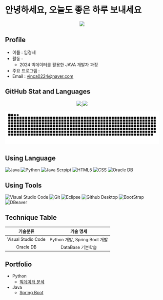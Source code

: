 # 안녕하세요, 오늘도 좋은 하루 보내세요
<p align='center'>
  <a href="https://github.com/vinca0224">
    <img src="https://capsule-render.vercel.app/api?type=waving&height=450&color=gradient&text=Good%20morning-nl-%20Good%20afternoon-nl-Good%20evening%20-nl-Good%20night&section=header&reversal=false&textBg=false&fontSize=48&animation=twinkling"/>
  </a>
</p>

## Profile
- 이름 : 임경세
- 활동 :
  - 2024 빅데이터를 활용한 JAVA 개발자 과정
- 주요 프로그램 : 
- Email : vinca0224@naver.com

## GitHub Stat and Languages
<p align='center'>
  <a href="https://github.com/vinca0224">
    <img height="200" src="https://github-readme-stats.vercel.app/api?username=vinca0224&theme=onelight&show_icons=true"/>
    <img height="200" src="https://github-readme-stats.vercel.app/api/top-langs/?username=vinca0224&theme=onelight&layout=compact"/>
  </a>
</p>

<img src="https://raw.githubusercontent.com/Platane/snk/output/github-contribution-grid-snake.svg" />

## Using Language
<p align='left'>
  <img height="40" src="https://img.icons8.com/?size=100&id=GPfHz0SM85FX&format=png&color=000000" title="Java">
  <img height="40" src="https://img.icons8.com/?size=100&id=13441&format=png&color=000000" title="Python">
  <img height="40" src="https://img.icons8.com/?size=100&id=108784&format=png&color=000000" title="Java Scrpipt">
  <img height="40" src="https://img.icons8.com/?size=100&id=20909&format=png&color=000000" title="HTML5">
  <img height="40" src="https://img.icons8.com/?size=100&id=YjeKwnSQIBUq&format=png&color=000000" title="CSS">
  <img height="40" src="https://img.icons8.com/?size=100&id=8ljTDYUEydbJ&format=png&color=000000" title="Oracle DB">
</p>

## Using Tools
<p align='left'>
  <img height="40" src="https://img.icons8.com/?size=100&id=9OGIyU8hrxW5&format=png&color=000000" title="Visual Studio Code">
  <img height="40" src="https://img.icons8.com/?size=100&id=20906&format=png&color=000000" title="Git">
  <img height="40" src="https://img.icons8.com/?size=100&id=rPAHs7H1vriV&format=png&color=000000" title="Eclipse">
  <img height="40" src="https://img.icons8.com/?size=100&id=v551nqGeHhGn&format=png&color=000000" title="Github Desktop">
  <img height="40" src="https://img.icons8.com/?size=100&id=PndQWK6M1Hjo&format=png&color=000000" title="BootStrap">
  <img height="40" src="https://img.icons8.com/?size=100&id=kjaF4LlvyR6g&format=png&color=000000" title="DBeaver">
</p>

## Technique Table
| 기술분류 | 기술 명세 |
|:--:|:--:|
|Visual Studio Code|Python 개발, Spring Boot 개발|
|Oracle DB|DataBase 기본학습|

## Portfolio
  - Python
    - [빅데이터 분석](https://github.com/vinca0224/bigdata-analysis-2024)  
  - Java
    - [Spring Boot](https://github.com/vinca0224/Springboot-2024)
